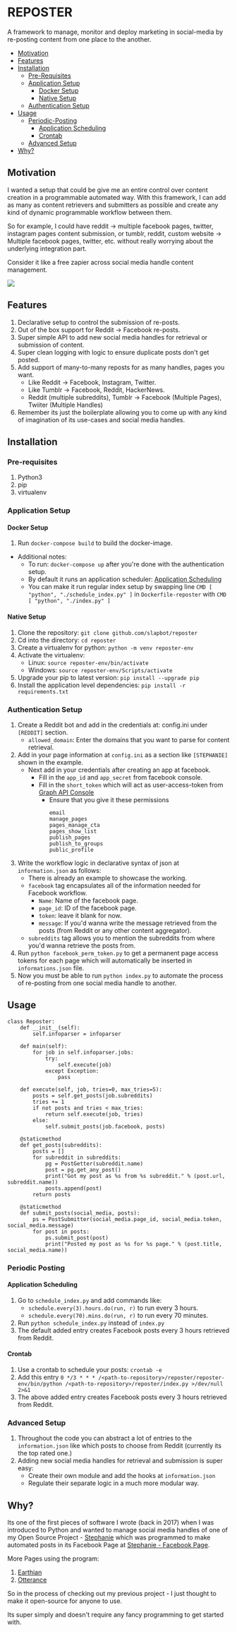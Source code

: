 # REPOSTER

A framework to manage, monitor and deploy marketing in social-media by re-posting content from one place to the another.

- [Motivation](#motivation)
- [Features](#features)
- [Installation](#installation)
    - [Pre-Requisites](#pre-requisites)
    - [Application Setup](#application-setup)
        - [Docker Setup](#docker-setup)
        - [Native Setup](#native-setup)
    - [Authentication Setup](#authentication-setup)
- [Usage](#usage)
    - [Periodic-Posting](#periodic-posting)
        - [Application Scheduling](#application-scheduling)
        - [Crontab](#crontab)
    - [Advanced Setup](#advanced-setup)
- [Why?](#why)

## Motivation

I wanted a setup that could be give me an entire control over content creation in a programmable automated way. With this framework, I can add as many as content retrievers and submitters as possible and create any kind of dynamic programmable workflow between them.

So for example, I could have reddit -> multiple facebook pages, twitter, instagram pages content submission, or tumblr, reddit, custom website -> Multiple facebook pages, twitter, etc. without really worrying about the underlying integration part.

Consider it like a free zapier across social media handle content management.

![](https://github.com/SlapBot/reposter/blob/master/screenshots/0.gif)

## Features

1. Declarative setup to control the submission of re-posts.
2. Out of the box support for Reddit -> Facebook re-posts.
3. Super simple API to add new social media handles for retrieval or submission of content.
4. Super clean logging with logic to ensure duplicate posts don't get posted.
5. Add support of many-to-many reposts for as many handles, pages you want.
    - Like Reddit -> Facebook, Instagram, Twitter.
    - Like Tumblr -> Facebook, Reddit, HackerNews.
    - Reddit (multiple subreddits), Tumblr -> Facebook (Multiple Pages), Twiiter (Multiple Handles)
6. Remember its just the boilerplate allowing you to come up with any kind of imagination of its use-cases and social media handles.


## Installation

### Pre-requisites

1. Python3
2. pip
3. virtualenv

### Application Setup

#### Docker Setup
1. Run `docker-compose build` to build the docker-image.
- Additional notes: 
    - To run: `docker-compose up` after you're done with the authentication setup.
    - By default it runs an application scheduler: [Application Scheduling](#application-scheduling)
    - You can make it run regular index setup by swapping line `CMD [ "python", "./schedule_index.py" ]` in `Dockerfile-reposter` with `CMD [ "python", "./index.py" ]`
#### Native Setup
1. Clone the repository: `git clone github.com/slapbot/reposter`
2. Cd into the directory: `cd reposter`
3. Create a virtualenv for python: `python -m venv reposter-env`
4. Activate the virtualenv:
    - Linux: `source reposter-env/bin/activate`
    - Windows: `source reposter-env/Scripts/activate`
5. Upgrade your pip to latest version: `pip install --upgrade pip`
6. Install the application level dependencies: `pip install -r requirements.txt`

### Authentication Setup

1. Create a Reddit bot and add in the credentials at: config.ini under `[REDDIT]` section.
    - `allowed_domain`: Enter the domains that you want to parse for content retrieval.
2. Add in your page information at `config.ini` as a section like `[STEPHANIE]` shown in the example.
    - Next add in your credentials after creating an app at facebook.
        - Fill in the `app_id` and `app_secret` from facebook console.
        - Fill in the `short_token` which will act as user-access-token from [Graph API Console](https://developers.facebook.com/tools/explorer)
            - Ensure that you give it these permissions
                ```user_birthday
                email
                manage_pages
                pages_manage_cta
                pages_show_list
                publish_pages
                publish_to_groups
                public_profile
              ```
3. Write the workflow logic in declarative syntax of json at `information.json` as follows:
    - There is already an example to showcase the working.
    - `facebook` tag encapsulates all of the information needed for Facebook workflow.
        - `Name`: Name of the facebook page.
        - `page_id`: ID of the facebook page.
        - `token`: leave it blank for now.
        - `message`: If you'd wanna write the message retrieved from the posts (from Reddit or any other content aggregator).
    - `subreddits` tag allows you to mention the subreddits from where you'd wanna retrieve the posts from.
4. Run `python facebook_perm_token.py` to get a permanent page access tokens for each page which will automatically be inserted
in `informations.json` file.
5. Now you must be able to run `python index.py` to automate the process of re-posting from one social media handle to another.

## Usage
```
class Reposter:
    def __init__(self):
        self.infoparser = infoparser

    def main(self):
        for job in self.infoparser.jobs:
            try:
                self.execute(job)
            except Exception:
                pass

    def execute(self, job, tries=0, max_tries=5):
        posts = self.get_posts(job.subreddits)
        tries += 1
        if not posts and tries < max_tries:
            return self.execute(job, tries)
        else:
            self.submit_posts(job.facebook, posts)

    @staticmethod
    def get_posts(subreddits):
        posts = []
        for subreddit in subreddits:
            pg = PostGetter(subreddit.name)
            post = pg.get_any_post()
            print("Got my post as %s from %s subreddit." % (post.url, subreddit.name))
            posts.append(post)
        return posts

    @staticmethod
    def submit_posts(social_media, posts):
        ps = PostSubmitter(social_media.page_id, social_media.token, social_media.message)
        for post in posts:
            ps.submit_post(post)
            print("Posted my post as %s for %s page." % (post.title, social_media.name))

```
### Periodic Posting

#### Application Scheduling
1. Go to `schedule_index.py` and add commands like:
    - `schedule.every(3).hours.do(run, r)` to run every 3 hours.
    - `schedule.every(70).mins.do(run, r)` to run every 70 minutes.
2. Run `python schedule_index.py` instead of `index.py`
3. The default added entry creates Facebook posts every 3 hours retrieved from Reddit.

#### Crontab
1. Use a crontab to schedule your posts: `crontab -e`
2. Add this entry `0 */3 * * * /<path-to-repository>/reposter/reposter-env/bin/python /<path-to-repository>/reposter/index.py >/dev/null 2>&1`
3. The above added entry creates Facebook posts every 3 hours retrieved from Reddit.


### Advanced Setup

1. Throughout the code you can abstract a lot of entries to the `information.json` like which posts to choose from Reddit (currently its the top rated one.)
2. Adding new social media handles for retrieval and submission is super easy:
    - Create their own module and add the hooks at `information.json`
    - Regulate their separate logic in a much more modular way.

## Why?

Its one of the first pieces of software I wrote (back in 2017) when I was introduced to Python and wanted to manage social media handles of one of my
Open Source Project - [Stephanie](github.com/slapbot/stephanie-va) which was programmed to make automated posts in its
Facebook Page at [Stephanie - Facebook Page](https://www.facebook.com/Stephanie.VA17/).

More Pages using the program:

1. [Earthian](https://www.facebook.com/Earthian-1855714958090094/)
2. [Otterance](https://www.facebook.com/Otterance-264385350745645/)

So in the process of checking out my previous project - I just thought to make it open-source for anyone to use.

Its super simply and doesn't require any fancy programming to get started with.
